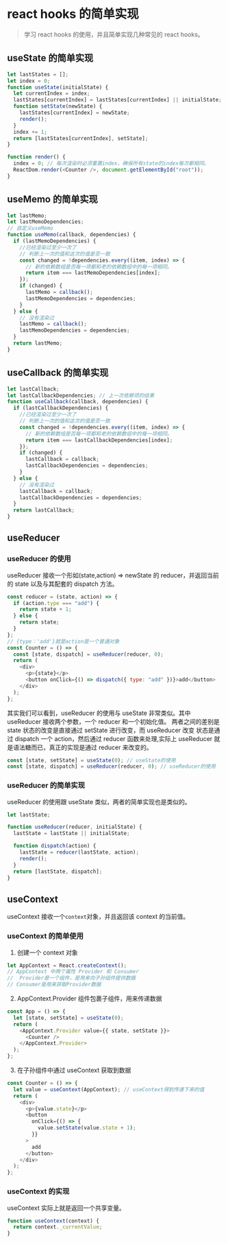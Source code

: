# react hooks 的简单实现

> 学习 react hooks 的使用，并且简单实现几种常见的 react hooks。

## useState 的简单实现

```javascript
let lastStates = [];
let index = 0;
function useState(initialState) {
  let currentIndex = index;
  lastStates[currentIndex] = lastStates[currentIndex] || initialState;
  function setState(newState) {
    lastStates[currentIndex] = newState;
    render();
  }
  index += 1;
  return [lastStates[currentIndex], setState];
}

function render() {
  index = 0; // 每次渲染时必须重置index，确保所有state的index每次都相同。
  ReactDom.render(<Counter />, document.getElementById("root"));
}
```

## useMemo 的简单实现

```javascript
let lastMemo;
let lastMemoDependencies;
// 自定义useMemo
function useMemo(callback, dependencies) {
  if (lastMemoDependencies) {
    //已经渲染过至少一次了
    // 判断上一次的值和这次的值是否一致
    const changed = !dependencies.every((item, index) => {
      // 新的依赖数组是否每一项都和老的依赖数组中的每一项相同。
      return item === lastMemoDependencies[index];
    });
    if (changed) {
      lastMemo = callback();
      lastMemoDependencies = dependencies;
    }
  } else {
    // 没有渲染过
    lastMemo = callback();
    lastMemoDependencies = dependencies;
  }
  return lastMemo;
}
```

## useCallback 的简单实现

```javascript
let lastCallback;
let lastCallbackDependencies; // 上一次依赖项的结果
function useCallback(callback, dependencies) {
  if (lastCallbackDependencies) {
    //已经渲染过至少一次了
    // 判断上一次的值和这次的值是否一致
    const changed = !dependencies.every((item, index) => {
      // 新的依赖数组是否每一项都和老的依赖数组中的每一项相同。
      return item === lastCallbackDependencies[index];
    });
    if (changed) {
      lastCallback = callback;
      lastCallbackDependencies = dependencies;
    }
  } else {
    // 没有渲染过
    lastCallback = callback;
    lastCallbackDependencies = dependencies;
  }
  return lastCallback;
}
```

## useReducer

### useReducer 的使用

useReducer 接收一个形如(state,action) => newState 的 reducer，并返回当前的 state 以及与其配套的 dispatch 方法。

```javascript
const reducer = (state, action) => {
  if (action.type === "add") {
    return state + 1;
  } else {
    return state;
  }
};
// {type：'add'}就是action是一个普通对象
const Counter = () => {
  const [state, dispatch] = useReducer(reducer, 0);
  return (
    <div>
      <p>{state}</p>
      <button onClick={() => dispatch({ type: "add" })}>add</button>
    </div>
  );
};
```

其实我们可以看到，useReducer 的使用与 useState 非常类似。其中 useReducer 接收两个参数，一个 reducer 和一个初始化值。
两者之间的差别是 state 状态的改变是直接通过 setState 进行改变，而 useReducer 改变
状态是通过 dispatch 一个 action，然后通过 reducer 函数来处理,实际上 useReducer 就是语法糖而已，真正的实现是通过 reducer 来改变的。

```javascript
const [state, setState] = useState(0); // useState的使用
const [state, dispatch] = useReducer(reducer, 0); // useReducer的使用
```

### useReducer 的简单实现

useReducer 的使用跟 useState 类似，两者的简单实现也是类似的。

```javascript
let lastState;

function useReducer(reducer, initialState) {
  lastState = lastState || initialState;

  function dispatch(action) {
    lastState = reducer(lastState, action);
    render();
  }
  return [lastState, dispatch];
}
```

## useContext

useContext 接收一个`context`对象，并且返回该 context 的当前值。

### useContext 的简单使用

1. 创建一个 context 对象

```javascript
let AppContext = React.createContext();
// AppContext 中两个属性 Provider 和 Consumer
//  Provider是一个组件，是用来向子孙组件提供数据
// Consumer是用来获取Provider数据
```

2. AppContext.Provider 组件包裹子组件，用来传递数据

```javascript
const App = () => {
  let [state, setState] = useState(0);
  return (
    <AppContext.Provider value={{ state, setState }}>
      <Counter />
    </AppContext.Provider>
  );
};
```

3. 在子孙组件中通过 useContext 获取到数据

```javascript
const Counter = () => {
  let value = useContext(AppContext); // useContext得到传递下来的值
  return (
    <div>
      <p>{value.state}</p>
      <button
        onClick={() => {
          value.setState(value.state + 1);
        }}
      >
        add
      </button>
    </div>
  );
};
```

### useContext 的实现

useContext 实际上就是返回一个共享变量。

```javascript
function useContext(context) {
  return context._currentValue;
}
```
